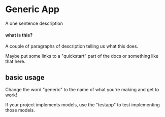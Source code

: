 # Generic App
A one sentence description

#### what is this?

A couple of paragraphs of description telling us what this does.

Maybe put some links to a "quickstart" part of the docs or something like that here.


## basic usage

Change the word "generic" to the name of what you're making and get to work!

If your project implements models,
use the "testapp" to test implementing those models.




